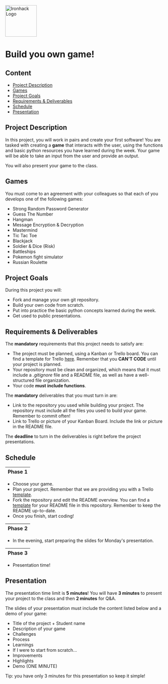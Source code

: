 <img src="https://bit.ly/2VnXWr2" alt="Ironhack Logo" width="100"/>

# Build you own game!
## Content
- [Project Description](#project-description)
- [Games](#games)
- [Project Goals](#project-goals)
- [Requirements & Deliverables](#requirements-&-deliverables)
- [Schedule](#schedule)
- [Presentation](#presentation)

## Project Description

In this project, you will work in pairs and create your first software!
You are tasked with creating a **game** that interacts with the user, using the functions and basic python resources you have learned during the week. Your game will be able to take an input from the user and provide an output.

You will also present your game to the class.

## Games

You must come to an agreement with your colleagues so that each of you develops one of the following games:

- Strong Random Password Generator
- Guess The Number
- Hangman
- Message Encryption & Decryption
- Mastermind
- Tic Tac Toe
- Blackjack
- Soldier & Dice (Risk)
- Battleships
- Pokemon fight simulator
- Russian Roulette

## Project Goals

During this project you will:

- Fork and manage your own git repository.
- Build your own code from scratch.
- Put into practice the basic python concepts learned during the week.
- Get used to public presentations.

## Requirements & Deliverables

The **mandatory** requirements that this project needs to satisfy are:

- The project must be planned, using a Kanban or Trello board. You can find a template for Trello [here](https://trello.com/b/pc2CNZTo/project-1-build-your-own-game). Remember that you **CAN'T CODE** until your project is planned.
- Your repository must be clean and organized, which means that it must include a *.gitignore* file and a README file, as well as have a well-structured file organization.
- Your code **must** **include functions**.

The **mandatory** deliverables that you must turn in are:

- Link to the repository you used while building your project. The repository must include all the files you used to build your game. Remember to commit often!
- Link to Trello or picture of your Kanban Board. Include the link or picture in the README file.

The **deadline** to turn in the deliverables is right before the project presentations.

## Schedule

| Phase 1 |  
|:--------:|
- Choose your game.
- Plan your project. Remember that we are providing you with a Trello [template](https://trello.com/b/pc2CNZTo/project-1-build-your-own-game).
- Fork the repository and edit the README overview. You can find a [template](https://github.com/ta-data-bcn/Project-Week-1-Build-Your-Own-Game/blob/master/your-project/README.md) for your README file in this repository. Remember to keep the README up-to-date.
- Once you finish, start coding!

| Phase 2 |  
|:--------:|
- In the evening, start preparing the slides for Monday's presentation.

| Phase 3 |  
|:--------:|
- Presentation time!

## Presentation

The presentation time limit is **5 minutes**! You will have **3 minutes** to present your project to the class and then **2 minutes** for Q&A.

The slides of your presentation must include the content listed below and a demo of your game:

- Title of the project + Student name
- Description of your game
- Challenges
- Process
- Learnings
- If I were to start from scratch...
- Improvements
- Highlights
- Demo (ONE MINUTE)

Tip: you have only 3 minutes for this presentation so keep it simple!